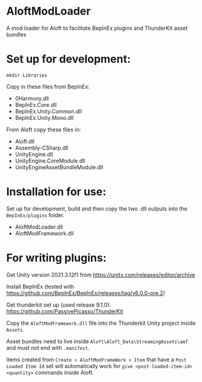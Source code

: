# AloftModLoader
A mod loader for Aloft to facilitate BepInEx plugins and ThunderKit asset bundles

# Set up for development:

```
mkdir Libraries
```

Copy in these files from BepInEx:

- 0Harmony.dll
- BepInEx.Core.dll
- BepInEx.Unity.Common.dll
- BepInEx.Unity.Mono.dll

From Aloft copy these files in:
- Aloft.dll
- Assembly-CSharp.dll
- UnityEngine.dll
- UnityEngine.CoreModule.dll
- UnityEngineAssetBundleModule.dll

# Installation for use:

Set up for development, build and then copy the two .dll outputs into the `BepInEx/plugins` folder.
- AloftModLoader.dll
- AloftModFramework.dll

# For writing plugins:

Get Unity version 2021.3.12f1 from https://unity.com/releases/editor/archive

Install BepInEx (tested with https://github.com/BepInEx/BepInEx/releases/tag/v6.0.0-pre.2)

Get thunderkit set up (used release 9.1.0): https://github.com/PassivePicasso/ThunderKit

Copy the `AloftModFramework.dll` file into the Thunderkit Unity project inside `Assets`. 

Asset bundles need to live inside `Aloft\Aloft_Data\StreamingAssets\amf` and must not end with `.manifest`.

Items created from `Create > AloftModFrameWork > Item` that have a `Post Loaded Item Id` set will automatically work for `give <post-loaded-item-id> <quantity>` commands inside Aloft.

